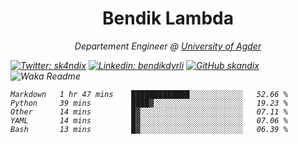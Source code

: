 <h1 align="center"> Bendik Lambda </h1>
<p align="center"><em>Departement Engineer @ <a href="http://www.uia.no">University of Agder</a></p>



[![Twitter: sk4ndix](https://img.shields.io/twitter/follow/sk4ndix?style=social)](https://twitter.com/sk4ndix)
[![Linkedin: bendikdyrli](https://img.shields.io/badge/-bendikdyrli-blue?style=flat-square&logo=Linkedin&logoColor=white&link=https://www.linkedin.com/in/bendikdyrli/)](https://www.linkedin.com/in/bendikdyrli/)
[![GitHub skandix](https://img.shields.io/github/followers/skandix?label=follow&style=social)](https://github.com/skandix)
![Waka Readme](https://github.com/skandix/skandix/workflows/Waka%20Readme/badge.svg)


<!--START_SECTION:waka-->
```text
Markdown   1 hr 47 mins    █████████████░░░░░░░░░░░░   52.66 % 
Python     39 mins         ████▓░░░░░░░░░░░░░░░░░░░░   19.23 % 
Other      14 mins         █▓░░░░░░░░░░░░░░░░░░░░░░░   07.11 % 
YAML       14 mins         █▓░░░░░░░░░░░░░░░░░░░░░░░   07.06 % 
Bash       13 mins         █▓░░░░░░░░░░░░░░░░░░░░░░░   06.39 % 
```
<!--END_SECTION:waka-->
